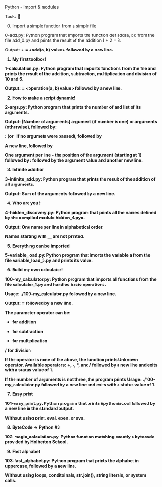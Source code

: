 Python - import & modules

Tasks 📃

0. Import a simple function from a simple file



0-add.py: Python program that imports the function def add(a, b): from the file add_0.py and prints the result of the addition 1 + 2 = 3.

Output: <a value> + <b value> = <add(a, b) value> followed by a new line.

1. My first toolbox!



1-calculation.py: Python program that imports functions from the file and prints the result of the addition, subtraction, multiplication and division of 10 and 5.

Output: <a value> <operator> <b value> = <operation(a, b) value> followed by a new line.

2. How to make a script dynamic!



2-args.py: Python program that prints the number of and list of its arguments.

Output: [Number of arguments] argument (if number is one) or arguments (otherwise), followed by:

: (or . if no argumets were passed), followed by

A new line, followed by

One argument per line - the position of the argument (starting at 1) followed by : followed by the argument value and another new line.

3. Infinite addition



3-infinite_add.py: Python program that prints the result of the addition of all arguments.

Output: Sum of the arguments followed by a new line.

4. Who are you?



4-hidden_discovery.py: Python program that prints all the names defined by the compiled module hidden_4.pyc.

Output: One name per line in alphabetical order.

Names starting with __ are not printed.

5. Everything can be imported



5-variable_load.py: Python program that imorts the variable a from the file variable_load_5.py and prints its value.

6. Build my own calculator!



100-my_calculator.py: Python program that imports all functions from the file calculator_1.py and handles basic operations.

Usage: ./100-my_calculator.py <a> <operator> <b> followed by a new line.

Output: <a> <operator> <b> = <result> followed by a new line.

The parameter operator can be:

+ for addition

- for subtraction

* for multiplication

/ for division

If the operator is none of the above, the function prints Unknown operator. Available operators: +, -, *, and / followed by a new line and exits with a status value of 1.

If the number of arguments is not three, the program prints Usage: ./100-my_calculator.py <a> <operator> <b> followed by a new line and exits with a status value of 1.

7. Easy print



101-easy_print.py: Python program that prints #pythoniscool followed by a new line in the standard output.

Without using print, eval, open, or sys.

8. ByteCode -> Python #3



102-magic_calculation.py: Python function matching exactly a bytecode provided by Holberton School.

9. Fast alphabet



103-fast_alphabet.py: Python program that prints the alphabet in uppercase, followed by a new line.

Without using loops, conditoinals, str.join(), string literals, or system calls.
